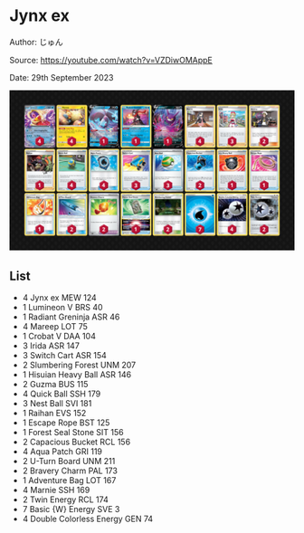 # Jynx ex

Author: じゅん

Source: <https://youtube.com/watch?v=VZDiwOMAppE>

Date: 29th September 2023

![decklist](../../images/MEW/Jynx%20ex/2-%20Jynx%20ex.png)

## List

* 4 Jynx ex MEW 124
* 1 Lumineon V BRS 40
* 1 Radiant Greninja ASR 46
* 4 Mareep LOT 75
* 1 Crobat V DAA 104
* 3 Irida ASR 147
* 3 Switch Cart ASR 154
* 2 Slumbering Forest UNM 207
* 1 Hisuian Heavy Ball ASR 146
* 2 Guzma BUS 115
* 4 Quick Ball SSH 179
* 3 Nest Ball SVI 181
* 1 Raihan EVS 152
* 1 Escape Rope BST 125
* 1 Forest Seal Stone SIT 156
* 2 Capacious Bucket RCL 156
* 4 Aqua Patch GRI 119
* 2 U-Turn Board UNM 211
* 2 Bravery Charm PAL 173
* 1 Adventure Bag LOT 167
* 4 Marnie SSH 169
* 2 Twin Energy RCL 174
* 7 Basic {W} Energy SVE 3
* 4 Double Colorless Energy GEN 74
